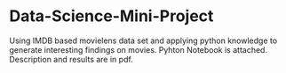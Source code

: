 # Data-Science-Mini-Project
Using IMDB based movielens data set and applying python knowledge to generate interesting findings on movies.
Pyhton Notebook is attached.
Description and results are in pdf.
